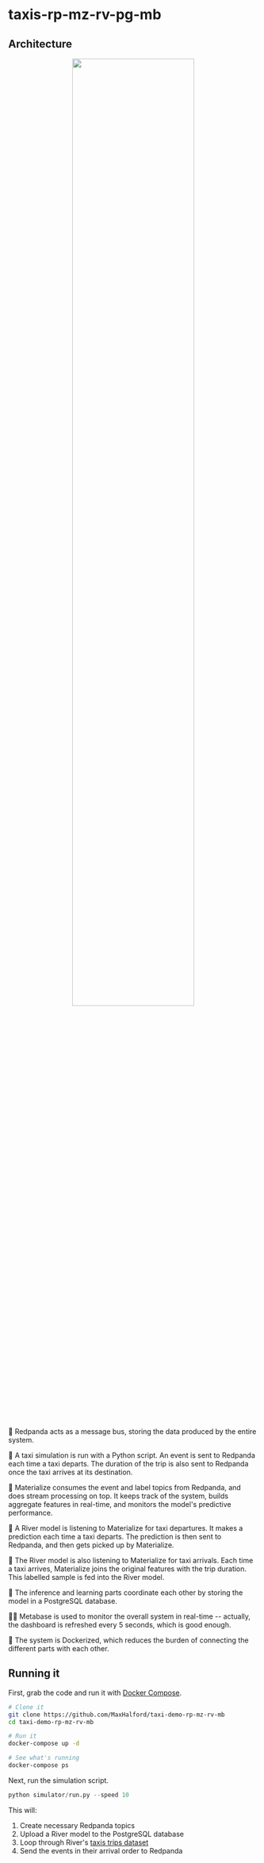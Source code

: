 # taxis-rp-mz-rv-pg-mb

## Architecture

<div  align="center">
    <img width="70%" src="https://user-images.githubusercontent.com/8095957/187776476-e489dc7a-3706-4ac5-9201-9f5934ffcfc9.png">
</div>
</br>

🐼 Redpanda acts as a message bus, storing the data produced by the entire system.

🚕 A taxi simulation is run with a Python script. An event is sent to Redpanda each time a taxi departs. The duration of the trip is also sent to Redpanda once the taxi arrives at its destination.

🍥 Materialize consumes the event and label topics from Redpanda, and does stream processing on top. It keeps track of the system, builds aggregate features in real-time, and monitors the model's predictive performance.

🌊 A River model is listening to Materialize for taxi departures. It makes a prediction each time a taxi departs. The prediction is then sent to Redpanda, and then gets picked up by Materialize.

🔮 The River model is also listening to Materialize for taxi arrivals. Each time a taxi arrives, Materialize joins the original features with the trip duration. This labelled sample is fed into the River model.

🐘 The inference and learning parts coordinate each other by storing the model in a PostgreSQL database.

💅🏻 Metabase is used to monitor the overall system in real-time -- actually, the dashboard is refreshed every 5 seconds, which is good enough.

🐳 The system is Dockerized, which reduces the burden of connecting the different parts with each other.

## Running it

First, grab the code and run it with [Docker Compose](https://docs.docker.com/compose/).

```sh
# Clone it
git clone https://github.com/MaxHalford/taxi-demo-rp-mz-rv-mb
cd taxi-demo-rp-mz-rv-mb

# Run it
docker-compose up -d

# See what's running
docker-compose ps
```

Next, run the simulation script.

```py
python simulator/run.py --speed 10
```

This will:

1. Create necessary Redpanda topics
2. Upload a River model to the PostgreSQL database
3. Loop through River's [taxis trips dataset](https://riverml.xyz/0.11.1/api/datasets/Taxis/)
4. Send the events in their arrival order to Redpanda
